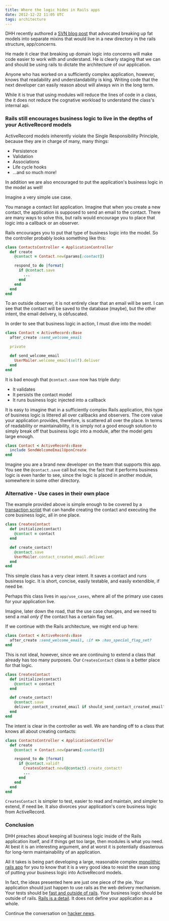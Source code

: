 ```yaml
---
title: Where the logic hides in Rails apps
date: 2012-12-22 11:05 UTC
tags: architecture
---
```


DHH recently authored a [SVN blog post](http://37signals.com/svn/posts/3372-put-chubby-models-on-a-diet-with-concerns) that advocated breaking up fat models into separate mixins that would live in a new directory in the rails structure, app/concerns.

He made it clear that breaking up domain logic into concerns will make code easier to work with and understand.   He is clearly staging that we can and should be using rails to dictate the architecture of our application.

Anyone who has worked on a sufficiently complex application, however, knows that readability and understandability is king.  Writing code that the next developer can easily reason about will always win in the long term.

While it is true that using modules will reduce the lines of code in a class, the it does not reduce the cognative workload to understand the class's internal api.
<!--more-->

### Rails still encourages business logic to live in the depths of your ActiveRecord models


ActiveRecord models inherently violate the Single Responsibility Principle, because they are in charge of many, many things:

 * Persistence
 * Validation
 * Associations
 * Life cycle hooks
 * ...and so much more!

In addition we are also encouraged to put the application's business logic in the model as well!

Imagine a very simple use case.

You manage a contact list application.  Imagine that when you create a new contact, the application is supposed to send an email to the contact.  There are many ways to solve this, but rails would encourage you to place that logic into a callback or an observer.

Rails encourages you to put that type of business logic into the model.  So the controller probably looks something like this:

```ruby
class ContactsController < ApplicationController
  def create
    @contact = Contact.new(params[:contact])

    respond_to do |format|
      if @contact.save
        ...
      end
    end
  end
end
```

To an outside observer, it is not entirely clear that an email will be sent.  I can see that the contact will be saved to the database (maybe), but the other intent, the email delivery, is obfuscated.

In order to see that business logic in action, I must dive into the model:

```ruby
class Contact < ActiveRecord::Base
  after_create :send_welcome_email

  private

  def send_welcome_email
    UserMailer.welcome_email(self).deliver
  end
end
```

It is bad enough that `@contact.save` now has triple duty:

 * It validates
 * It persists the contact model
 * It runs business logic injected into a callback

It is easy to imagine that in a sufficiently complex Rails application, this type of business logic is littered all over callbacks and observers.  The core value your application provides, therefore, is scattered all over the place.  In terms of
readability or maintainability, it is simply not a good enough solution to simply break off that business logic into a module, after the model gets large enough.

```ruby
class Contact < ActiveRecord::Base
  include SendWelcomeEmailUponCreate
end
```

Imagine you are a brand new developer on the team that supports this app.  You see the `@contact.save` call but now, the fact that it performs business logic is even harder to see, since the logic is placed in another module, somewhere in some other directory.

### Alternative - Use cases in their own place

The example provided above is simple enough to be covered by a [transaction script](http://martinfowler.com/eaaCatalog/transactionScript.html) that can handle creating the contact and executing the core business logic, all in one place.

```ruby
class CreatesContact
  def initialize(contact)
    @contact = contact
  end

  def create_contact!
    @contact.save
    UserMailer.contact_created_email.deliver
  end
end
```

This simple class has a very clear intent.  It saves a contact and runs business logic.  It is short, concise, easily testable, and easily extendible, if need be.

Perhaps this class lives in `app/use_cases`, where all of the primary use cases for your application live.

Imagine, later down the road, that the use case changes, and we need to send a mail _only if_ the contact has a certain flag set.

If we continue with the Rails architecture, we might end up here:

```ruby
class Contact < ActiveRecord::Base
  after_create :send_welcome_email, :if => :has_special_flag_set?
end
```

This is not ideal, however,  since we are continuing to extend a class that already has too many purposes.  Our `CreatesContact` class is a better place for that logic.

```ruby
class CreatesContact
  def initialize(contact)
    @contact = contact
  end

  def create_contact!
    @contact.save
    deliver_contact_created_email if should_send_contact_created_email?
  end
end
```

The intent is clear in the controller as well.  We are handing off to a class that knows all about creating contacts:

```ruby
class ContactsController < ApplicationController
  def create
    @contact = Contact.new(params[:contact])

    respond_to do |format|
      if @contact.valid?
        CreatesContact.new(@contact).create_contact!
        ...
      end
    end
  end
end
```

`CreatesContact` is simpler to test, easier to read and maintain, and simpler to extend, if need be.  It also divorces your application's core business logic from ActiveRecord.

### Conclusion

DHH preaches about keeping all business logic inside of the Rails application itself, and if things get too large, then modules is what you need.  At best it is an interesting argument, and at worst it is potentially disasterous for long-term
maintainability of an application.

All it takes is being part developing a large, reasonable complex [monolithic rails app](http://confreaks.com/videos/1125-gogaruco2012-mega-rails) for you to know that it is a very good idea to resist the swan song of putting your business logic into ActiveRecord models.

In fact, the ideas presented here are just one piece of the pie.  Your application should just happen to use rails as the web delivery mechanism.  Your tests should be [fast and outside of
rails](http://www.confreaks.com/videos/641-gogaruco2011-fast-rails-tests).  Your business logic should be outside of rails.  [Rails is a detail](http://www.confreaks.com/videos/759-rubymidwest2011-keynote-architecture-the-lost-years).  It does not define your application as a whole.

Continue the conversation on [hacker
news](http://news.ycombinator.com/item?id=4960232).

